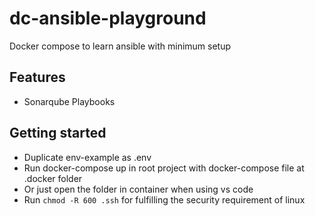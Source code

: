 # dc-ansible-playground
Docker compose to learn ansible with minimum setup

## Features
- Sonarqube Playbooks

## Getting started
- Duplicate env-example as .env
- Run docker-compose up in root project with docker-compose file at .docker folder
- Or just open the folder in container when using vs code
- Run `chmod -R 600 .ssh` for fulfilling the security requirement of linux
